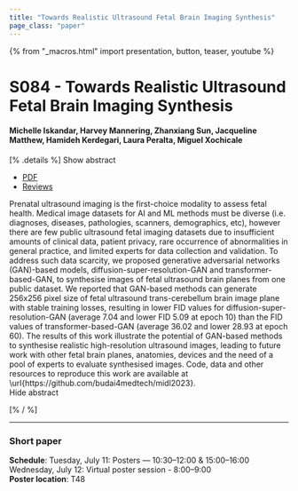 ```yaml
---
title: "Towards Realistic Ultrasound Fetal Brain Imaging Synthesis"
page_class: "paper"
---
```


{% from "_macros.html" import presentation, button, teaser, youtube %}

# S084 - Towards Realistic Ultrasound Fetal Brain Imaging Synthesis

#### Michelle Iskandar, Harvey Mannering, Zhanxiang Sun, Jacqueline Matthew, Hamideh Kerdegari, Laura Peralta, Miguel Xochicale


[% .details %]
<a class="toggle_visibility" data-selector=".abstract" data-level="3">Show abstract</a>
- <a href="https://openreview.net/pdf?id=mad9Y_7khs">PDF</a>
- <a href="https://openreview.net/forum?id=mad9Y_7khs">Reviews</a>

<p>
    <span class="abstract">
        Prenatal ultrasound imaging is the first-choice modality to assess fetal health. Medical image datasets for AI and ML methods must be diverse (i.e. diagnoses, diseases, pathologies, scanners, demographics, etc), however there are few public ultrasound fetal imaging datasets due to insufficient amounts of clinical data, patient privacy, rare occurrence of abnormalities in general practice, and limited experts for data collection and validation. To address such data scarcity, we proposed generative adversarial networks (GAN)-based models, diffusion-super-resolution-GAN and transformer-based-GAN, to synthesise images of fetal ultrasound brain planes from one public dataset. We reported that GAN-based methods can generate 256x256 pixel size of fetal ultrasound trans-cerebellum brain image plane with stable training losses, resulting in lower FID values for diffusion-super-resolution-GAN (average 7.04 and lower FID 5.09 at epoch 10) than the FID values of transformer-based-GAN (average 36.02 and lower 28.93 at epoch 60). The results of this work illustrate the potential of GAN-based methods to synthesise realistic high-resolution ultrasound images, leading to future work with other fetal brain planes, anatomies, devices and the need of a pool of experts to evaluate synthesised images. Code, data and other resources to reproduce this work are available at \url{https://github.com/budai4medtech/midl2023}.
        <br>
        <span class="actions"><a class="toggle_visibility" data-level="2">Hide abstract</a></span>
    </span>
</p>
[% / %]

---


### Short paper

**Schedule**: Tuesday, July 11: Posters — 10:30–12:00 & 15:00–16:00<br>Wednesday, July 12: Virtual poster session - 8:00–9:00<br>
**Poster location**: T48

